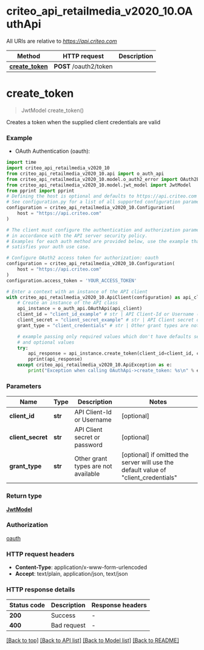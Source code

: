 # criteo_api_retailmedia_v2020_10.OAuthApi

All URIs are relative to *https://api.criteo.com*

Method | HTTP request | Description
------------- | ------------- | -------------
[**create_token**](OAuthApi.md#create_token) | **POST** /oauth2/token | 


# **create_token**
> JwtModel create_token()



Creates a token when the supplied client credentials are valid

### Example

* OAuth Authentication (oauth):
```python
import time
import criteo_api_retailmedia_v2020_10
from criteo_api_retailmedia_v2020_10.api import o_auth_api
from criteo_api_retailmedia_v2020_10.model.o_auth2_error import OAuth2Error
from criteo_api_retailmedia_v2020_10.model.jwt_model import JwtModel
from pprint import pprint
# Defining the host is optional and defaults to https://api.criteo.com
# See configuration.py for a list of all supported configuration parameters.
configuration = criteo_api_retailmedia_v2020_10.Configuration(
    host = "https://api.criteo.com"
)

# The client must configure the authentication and authorization parameters
# in accordance with the API server security policy.
# Examples for each auth method are provided below, use the example that
# satisfies your auth use case.

# Configure OAuth2 access token for authorization: oauth
configuration = criteo_api_retailmedia_v2020_10.Configuration(
    host = "https://api.criteo.com"
)
configuration.access_token = 'YOUR_ACCESS_TOKEN'

# Enter a context with an instance of the API client
with criteo_api_retailmedia_v2020_10.ApiClient(configuration) as api_client:
    # Create an instance of the API class
    api_instance = o_auth_api.OAuthApi(api_client)
    client_id = "client_id_example" # str | API Client-Id or Username (optional)
    client_secret = "client_secret_example" # str | API Client secret or password (optional)
    grant_type = "client_credentials" # str | Other grant types are not available (optional) if omitted the server will use the default value of "client_credentials"

    # example passing only required values which don't have defaults set
    # and optional values
    try:
        api_response = api_instance.create_token(client_id=client_id, client_secret=client_secret, grant_type=grant_type)
        pprint(api_response)
    except criteo_api_retailmedia_v2020_10.ApiException as e:
        print("Exception when calling OAuthApi->create_token: %s\n" % e)
```


### Parameters

Name | Type | Description  | Notes
------------- | ------------- | ------------- | -------------
 **client_id** | **str**| API Client-Id or Username | [optional]
 **client_secret** | **str**| API Client secret or password | [optional]
 **grant_type** | **str**| Other grant types are not available | [optional] if omitted the server will use the default value of "client_credentials"

### Return type

[**JwtModel**](JwtModel.md)

### Authorization

[oauth](../README.md#oauth)

### HTTP request headers

 - **Content-Type**: application/x-www-form-urlencoded
 - **Accept**: text/plain, application/json, text/json


### HTTP response details
| Status code | Description | Response headers |
|-------------|-------------|------------------|
**200** | Success |  -  |
**400** | Bad request |  -  |

[[Back to top]](#) [[Back to API list]](../README.md#documentation-for-api-endpoints) [[Back to Model list]](../README.md#documentation-for-models) [[Back to README]](../README.md)

